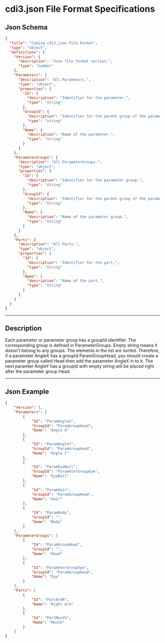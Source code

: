 # cdi3.json File Format Specifications

## Json Schema

```json
{
  "title": "Cubism cdi3.json File Format",
  "type": "object",
  "definitions": {
    "Version": {
      "description": "Json file format version.",
      "type": "number"
    },
    "Parameters": {
      "description": "All Parameters.",
      "type": "object",
      "properties": {
        "Id": {
          "description": "Identifier for the parameter.",
          "type": "string"
        },
        "GroupId": {
          "description": "Identifier for the parent group of the parameter.",
          "type": "string"
        },
        "Name": {
          "description": "Name of the parameter.",
          "type": "string"
        }
      }
    },
    "ParameterGroups": {
      "description": "All ParameterGroups.",
      "type": "object",
      "properties": {
        "Id": {
          "description": "Identifier for the parameter group.",
          "type": "string"
        },
        "GroupId": {
          "description": "Identifier for the parent group of the parameter group.",
          "type": "string"
        },
        "Name": {
          "description": "Name of the parameter group.",
          "type": "string"
        }
      }
    },
    "Parts": {
      "description": "All Parts.",
      "type": "object",
      "properties": {
        "Id": {
          "description": "Identifier for the part.",
          "type": "string"
        },
        "Name": {
          "description": "Name of the part.",
          "type": "string"
        }
      }
    }
  }
}
```

---

## Description

Each parameter or parameter group has a groupId identifier. The corresponding group is defined in ParameterGroups. Empty string means it doesn't belong to any groups. The elements in the list are sorted. Therefore, if a parameter AngleX has a groupId ParamGroupHead, you should create a parameter group called Head then add the parameter AngleX in to it. The next paramter AngleY has a groupId with empty string will be placed right after the parameter group Head.

---

## Json Example

```json
{
	"Version": 3,
	"Parameters": [
		{
			"Id": "ParamAngleX",
			"GroupId": "ParamGroupHead",
			"Name": "Angle X"
		},
		{
			"Id": "ParamAngleY",
			"GroupId": "ParamGroupHead",
			"Name": "Angle Y"
		},
		{
			"Id": "ParamEyeBall",
			"GroupId": "ParameterGroupEye",
			"Name": "EyeBall"
		},
		{
			"Id": "ParamHair",
			"GroupId": "ParamGroupHead",
			"Name": "Hair"
		},
		{
			"Id": "ParamBody",
			"GroupId": "",
			"Name": "Body"
		}
	],
	"ParameterGroups": [
		{
			"Id": "ParamGroupHead",
			"GroupId": "",
			"Name": "Head"
		},
		{
			"Id": "ParameterGroupEye",
			"GroupId": "ParamGroupHead",
			"Name": "Eye"
		}
	],
	"Parts": [
		{
			"Id": "PartArmR",
			"Name": "Right Arm"
		},
		{
			"Id": "PartMouth",
			"Name": "Mouth"
		}
	]
}
```
